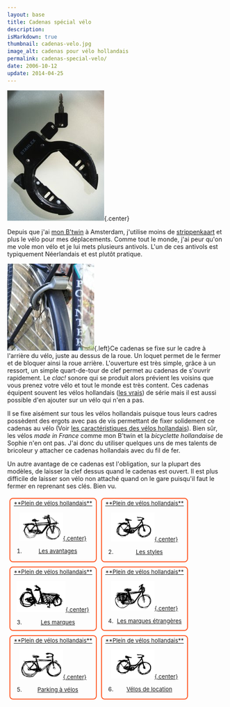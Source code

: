 ```yaml
---
layout: base
title: Cadenas spécial vélo
description: 
isMarkdown: true
thumbnail: cadenas-velo.jpg
image_alt: cadenas pour vélo hollandais
permalink: cadenas-special-velo/
date: 2006-10-12
update: 2014-04-25
---
```




![cadenas pour vélo hollandais](cadenas-velo.jpg){.center}

Depuis que j'ai [mon B'twin](/un-b-twin-a-amsterdam) à Amsterdam, j'utilise moins de [strippenkaart](/la-strippenkaart) et plus le vélo pour mes déplacements. Comme tout le monde, j'ai peur qu'on me vole mon vélo et je lui mets plusieurs antivols. L'un de ces antivols est typiquement Néerlandais et est plutôt pratique.

![cadenas hollandais sur vélo](cadenas-velo-200.jpg){.left}Ce cadenas se fixe sur le cadre à l'arrière du vélo, juste au dessus de la roue. Un loquet permet de le fermer et de bloquer ainsi la roue arrière. L'ouverture est très simple, grâce à un ressort, un simple quart-de-tour de clef permet au cadenas de s'ouvrir rapidement. Le *clac!* sonore qui se produit alors prévient les voisins que vous prenez votre vélo et tout le monde est très content. Ces cadenas équipent souvent les vélos hollandais ([les vrais](/plein-de-velos)) de série mais il est aussi possible d'en ajouter sur un vélo qui n'en a pas.

Il se fixe aisément sur tous les vélos hollandais puisque tous leurs cadres possèdent des ergots avec pas de vis permettant de fixer solidement ce cadenas au vélo (Voir [les caractéristiques des vélos hollandais](/plein-de-velos-hollandais)). Bien sûr, les vélos *made in France* comme mon B'twin et la *bicyclette hollandaise* de Sophie n'en ont pas. J'ai donc du utiliser quelques uns de mes talents de bricoleur y attacher ce cadenas hollandais avec du fil de fer.

Un autre avantage de ce cadenas est l'obligation, sur la plupart des modèles, de laisser la clef dessus quand le cadenas est ouvert. Il est plus difficile de laisser son vélo non attaché quand on le gare puisqu'il faut le fermer en reprenant ses clés. Bien vu.

<!-- HTML -->
<div style="border:2px solid #FF5521; border-radius:8px; text-align:center; font-size:small; padding:2px 8px; float:left; margin:5px; height:140px;">
<a href="/plein-de-velos-hollandais" title="tout savoir sur la bicyclette aux Pays-Bas">
<!-- / HTML -->
**Plein de vélos hollandais**


![vélo transportfiets hollandais](transportfiets.png){.center}


1) Les avantages


<!-- HTML -->
</a></div>
<!-- / HTML -->

<!-- HTML -->
<div style="border:2px solid #FF5521; border-radius:8px; text-align:center; font-size:small; padding:2px 8px; float:left; margin:5px; height:140px;">
<a href="/plein-de-velos" title="tout savoir sur la bicyclette aux Pays-Bas">
<!-- / HTML -->
**Plein de vélos hollandais**


![vélo omafiets hollandais](omafiets.png){.center}


2) Les styles
<!-- HTML -->
</a></div>
<!-- / HTML -->


<!-- HTML -->
<div style="border:2px solid #FF5521; border-radius:8px; text-align:center; font-size:small; padding:2px 8px; float:left; margin:5px; height:140px;">
<a href="/plein-de-velos-hollandais-3" title="tout savoir sur la bicyclette aux Pays-Bas">
<!-- / HTML -->
**Plein de vélos hollandais**


![vélo bakfiets hollandais](bakfiets.png){.center}


3) Les marques
<!-- HTML -->
</a></div>
<!-- / HTML -->

<!-- HTML -->
<div style="border:2px solid #FF5521; border-radius:8px; text-align:center; font-size:small; padding:2px 8px; float:left; margin:5px; height:140px;">
<a href="/plein-de-velos-pas-hollandais-4" title="tout savoir sur la bicyclette aux Pays-Bas">
<!-- / HTML -->
**Plein de vélos hollandais**


![vélo toerfits hollandais](toerfiets.png){.center}


4) Les marques étrangères
<!-- HTML -->
</a></div>
<!-- / HTML -->

<!-- HTML -->
<div style="border:2px solid #FF5521; border-radius:8px; text-align:center; font-size:small; padding:2px 8px; float:left; margin:5px; height:140px;">
<a href="/une-heure-sans-velo" title="tout savoir sur la bicyclette aux Pays-Bas">
<!-- / HTML -->
**Plein de vélos hollandais**


![vélo opafiets hollandais](opafiets.png){.center}


5) Parking à vélos
<!-- HTML -->
</a></div>
<!-- / HTML -->

<!-- HTML -->
<div style="border:2px solid #FF5521; border-radius:8px; text-align:center; font-size:small; padding:2px 8px; float:left; margin:5px; height:140px;">
<a href="/les-velos-de-location" title="tout savoir sur la bicyclette aux Pays-Bas">
<!-- / HTML -->
**Plein de vélos hollandais**


![vélo omafiets hollandais](omafiets.png){.center}


6) Vélos de location
<!-- HTML -->
</a></div>
<!-- / HTML -->

<!-- HTML -->
<div style="clear:both;"></div>
<!-- / HTML -->